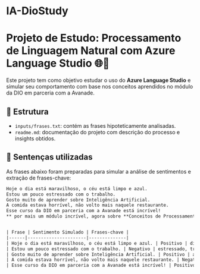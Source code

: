 # IA-DioStudy

# Projeto de Estudo: Processamento de Linguagem Natural com Azure Language Studio 🌐🧠

Este projeto tem como objetivo estudar o uso do **Azure Language Studio** e simular seu comportamento com base nos conceitos aprendidos no módulo da DIO em parceria com a Avanade.

## 📂 Estrutura

- `inputs/frases.txt`: contém as frases hipoteticamente analisadas.
- `readme.md`: documentação do projeto com descrição do processo e insights obtidos.

## 📄 Sentenças utilizadas

As frases abaixo foram preparadas para simular a análise de sentimentos e extração de frases-chave:

```txt
Hoje o dia está maravilhoso, o céu está limpo e azul.
Estou um pouco estressado com o trabalho.
Gosto muito de aprender sobre Inteligência Artificial.
A comida estava horrível, não volto mais naquele restaurante.
Esse curso da DIO em parceria com a Avanade está incrível!
** por mais um módulo incrível, agora sobre **Conceitos de Processamento de Linguagem Natural com IA**.


| Frase | Sentimento Simulado | Frases-chave |
|------|----------------------|--------------|
| Hoje o dia está maravilhoso, o céu está limpo e azul. | Positivo | dia maravilhoso, céu limpo |
| Estou um pouco estressado com o trabalho. | Negativo | estressado, trabalho |
| Gosto muito de aprender sobre Inteligência Artificial. | Positivo | aprender, Inteligência Artificial |
| A comida estava horrível, não volto mais naquele restaurante. | Negativo | comida horrível, restaurante |
| Esse curso da DIO em parceria com a Avanade está incrível! | Positivo | curso, DIO, Avanade |

